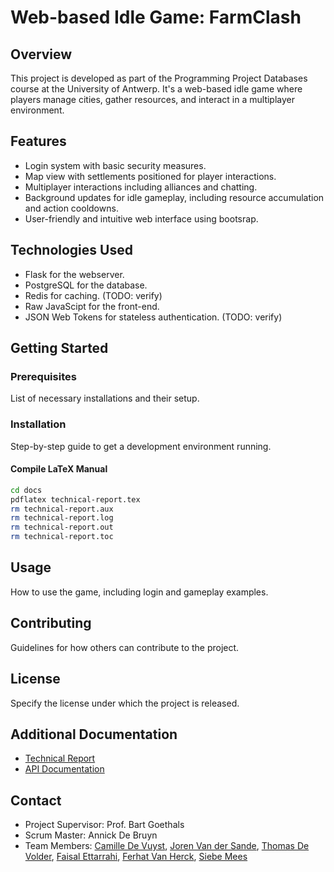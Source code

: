 # Web-based Idle Game: FarmClash

## Overview
This project is developed as part of the Programming Project Databases course at the University of Antwerp. It's a web-based idle game where players manage cities, gather resources, and interact in a multiplayer environment.

## Features
- Login system with basic security measures.
- Map view with settlements positioned for player interactions.
- Multiplayer interactions including alliances and chatting.
- Background updates for idle gameplay, including resource accumulation and action cooldowns.
- User-friendly and intuitive web interface using bootsrap.

## Technologies Used
- Flask for the webserver.
- PostgreSQL for the database.
- Redis for caching. (TODO: verify)
- Raw JavaScipt for the front-end.
- JSON Web Tokens for stateless authentication. (TODO: verify)

## Getting Started
### Prerequisites
List of necessary installations and their setup.

### Installation
Step-by-step guide to get a development environment running.
#### Compile LaTeX Manual
```bash
cd docs
pdflatex technical-report.tex
rm technical-report.aux
rm technical-report.log
rm technical-report.out
rm technical-report.toc
```

## Usage
How to use the game, including login and gameplay examples.

## Contributing
Guidelines for how others can contribute to the project.

## License
Specify the license under which the project is released.

## Additional Documentation
- [Technical Report](docs/technical-report.pdf)
- [API Documentation](link-to-api-documentation)

## Contact
- Project Supervisor: Prof. Bart Goethals
- Scrum Master: Annick De Bruyn
- Team Members: [Camille De Vuyst](link-to-your-github), [Joren Van der Sande](link-to-your-github), [Thomas De Volder](link-to-your-github), [Faisal Ettarrahi](link-to-your-github), [Ferhat Van Herck](link-to-your-github), [Siebe Mees](https://github.com/SiBMs58)

